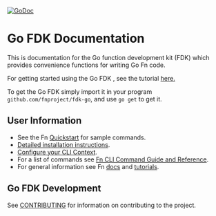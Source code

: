 [![GoDoc](https://godoc.org/github.com/fnproject/fdk-go?status.svg)](https://godoc.org/github.com/fnproject/fdk-go)

# Go FDK Documentation 
This is documentation for the Go function development kit (FDK) which provides convenience functions for writing Go Fn code.

For getting started using the Go FDK , see the tutorial [here.](https://github.com/fnproject/tutorials/tree/master/Introduction)

To get the Go FDK simply import it in your program `github.com/fnproject/fdk-go`, and use `go get` to get it.

## User Information
* See the Fn [Quickstart](https://github.com/fnproject/fn/blob/master/README.md) for sample commands.
* [Detailed installation instructions](http://fnproject.io/tutorials/install/).
* [Configure your CLI Context](http://fnproject.io/tutorials/install/#ConfigureyourContext).
* For a list of commands see [Fn CLI Command Guide and Reference](https://github.com/fnproject/docs/blob/master/cli/README.md).
* For general information see Fn [docs](https://github.com/fnproject/docs) and [tutorials](https://fnproject.io/tutorials/).

## Go FDK Development
See [CONTRIBUTING](https://github.com/fnproject/fn/blob/master/CONTRIBUTING.md) for information on contributing to the project.



